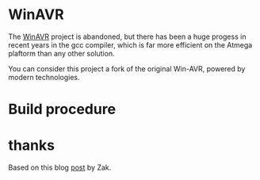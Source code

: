 # WinAVR

The [WinAVR](http://winavr.sourceforge.net/) project is abandoned, but there has been a huge progess in recent years in the gcc compiler, which is far more efficient on the Atmega plaftorm than any other solution.

You can consider this project a fork of the original Win-AVR, powered by modern technologies.

# Build procedure

# thanks

Based on this blog [post](http://blog.zakkemble.co.uk/avr-gcc-6-1-0/) by Zak.
